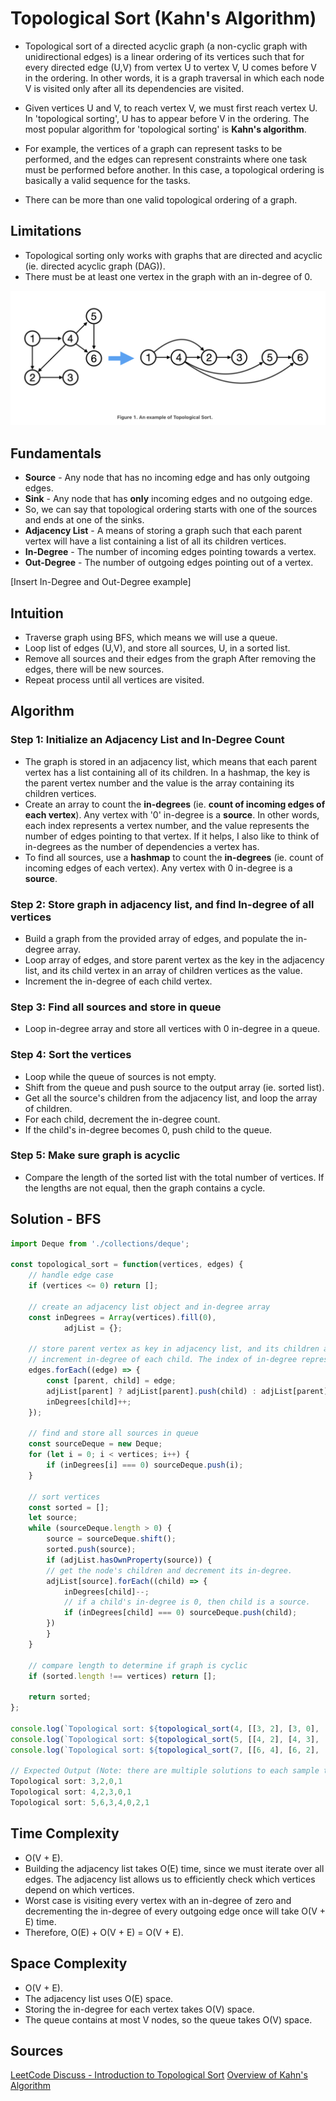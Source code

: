 # Topological Sort (Kahn's Algorithm)

- Topological sort of a directed acyclic graph (a non-cyclic graph with unidirectional edges) is a linear ordering of its vertices such that for every directed edge (U,V) from vertex U to vertex V, U comes before V in the ordering. In other words, it is a graph traversal in which each node V is visited only after all its dependencies are visited.

- Given vertices U and V, to reach vertex V, we must first reach vertex U. In 'topological sorting', U has to appear before V in the ordering. The most popular algorithm for 'topological sorting' is **Kahn's algorithm**.

- For example, the vertices of a graph can represent tasks to be performed, and the edges can represent constraints where one task must be performed before another. In this case, a topological ordering is basically a valid sequence for the tasks.

- There can be more than one valid topological ordering of a graph.

## Limitations

- Topological sorting only works with graphs that are directed and acyclic (ie. directed acyclic graph (DAG)).
- There must be at least one vertex in the graph with an in-degree of 0.

![Topological Sort](./topological_sort.png)

## Fundamentals

- **Source** - Any node that has no incoming edge and has only outgoing edges.
- **Sink** - Any node that has **only** incoming edges and no outgoing edge.
- So, we can say that topological ordering starts with one of the sources and ends at one of the sinks.
- **Adjacency List** - A means of storing a graph such that each parent vertex will have a list containing a list of all its children vertices.
- **In-Degree** - The number of incoming edges pointing towards a vertex.
- **Out-Degree** - The number of outgoing edges pointing out of a vertex.

[Insert In-Degree and Out-Degree example]

## Intuition

- Traverse graph using BFS, which means we will use a queue.
- Loop list of edges (U,V), and store all sources, U, in a sorted list.
- Remove all sources and their edges from the graph After removing the edges, there will be new sources.
- Repeat process until all vertices are visited.

## Algorithm

### Step 1: Initialize an Adjacency List and In-Degree Count

- The graph is stored in an adjacency list, which means that each parent vertex has a list containing all of its children. In a hashmap, the key is the parent vertex number and the value is the array containing its children vertices.
- Create an array to count the **in-degrees** (ie. **count of incoming edges of each vertex**). Any vertex with '0' in-degree is a **source**. In other words, each index represents a vertex number, and the value represents the number of edges pointing to that vertex. If it helps, I also like to think of in-degrees as the number of dependencies a vertex has.
- To find all sources, use a **hashmap** to count the **in-degrees** (ie. count of incoming edges of each vertex). Any vertex with 0 in-degree is a **source**.

### Step 2: Store graph in adjacency list, and find In-degree of all vertices

- Build a graph from the provided array of edges, and populate the in-degree array.
- Loop array of edges, and store parent vertex as the key in the adjacency list, and its child vertex in an array of children vertices as the value.
- Increment the in-degree of each child vertex.

### Step 3: Find all sources and store in queue

- Loop in-degree array and store all vertices with 0 in-degree in a queue.

### Step 4: Sort the vertices

- Loop while the queue of sources is not empty.
- Shift from the queue and push source to the output array (ie. sorted list).
- Get all the source's children from the adjacency list, and loop the array of children.
- For each child, decrement the in-degree count.
- If the child's in-degree becomes 0, push child to the queue.

### Step 5: Make sure graph is acyclic

- Compare the length of the sorted list with the total number of vertices. If the lengths are not equal, then the graph contains a cycle.

## Solution - BFS

```js
import Deque from './collections/deque';

const topological_sort = function(vertices, edges) {
    // handle edge case
    if (vertices <= 0) return [];

    // create an adjacency list object and in-degree array
    const inDegrees = Array(vertices).fill(0),
            adjList = {};
    
    // store parent vertex as key in adjacency list, and its children as value.
    // increment in-degree of each child. The index of in-degree represents a vertex.
    edges.forEach((edge) => {
        const [parent, child] = edge;
        adjList[parent] ? adjList[parent].push(child) : adjList[parent] = [child];
        inDegrees[child]++;
    });
    
    // find and store all sources in queue
    const sourceDeque = new Deque;
    for (let i = 0; i < vertices; i++) {
        if (inDegrees[i] === 0) sourceDeque.push(i);
    }

    // sort vertices
    const sorted = [];
    let source;
    while (sourceDeque.length > 0) {
        source = sourceDeque.shift();
        sorted.push(source);
        if (adjList.hasOwnProperty(source)) {
        // get the node's children and decrement its in-degree.
        adjList[source].forEach((child) => {
            inDegrees[child]--;
            // if a child's in-degree is 0, then child is a source.
            if (inDegrees[child] === 0) sourceDeque.push(child);
        })
        }
    }

    // compare length to determine if graph is cyclic
    if (sorted.length !== vertices) return [];

    return sorted;
};

console.log(`Topological sort: ${topological_sort(4, [[3, 2], [3, 0], [2, 0], [2, 1]])}`)
console.log(`Topological sort: ${topological_sort(5, [[4, 2], [4, 3], [2, 0], [2, 1], [3, 1]])}`)
console.log(`Topological sort: ${topological_sort(7, [[6, 4], [6, 2], [5, 3], [5, 4], [3, 0], [3, 1], [3, 2], [4, 1]])}`)

// Expected Output (Note: there are multiple solutions to each sample test case):
Topological sort: 3,2,0,1
Topological sort: 4,2,3,0,1
Topological sort: 5,6,3,4,0,2,1
```

## Time Complexity

- O(V + E).
- Building the adjacency list takes O(E) time, since we must iterate over all edges. The adjacency list allows us to efficiently check which vertices depend on which vertices.
- Worst case is visiting every vertex with an in-degree of zero and decrementing the in-degree of every outgoing edge once will take O(V + E) time.
- Therefore, O(E) + O(V + E) = O(V + E).

## Space Complexity

- O(V + E).
- The adjacency list uses O(E) space.
- Storing the in-degree for each vertex takes O(V) space.
- The queue contains at most V nodes, so the queue takes O(V) space.

## Sources

[LeetCode Discuss - Introduction to Topological Sort](https://leetcode.com/discuss/general-discussion/1078072/introduction-to-topological-sort)
[Overview of Kahn's Algorithm](https://leetcode.com/explore/featured/card/graph/623/kahns-algorithm-for-topological-sorting/3886/)